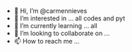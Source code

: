 - 👋 Hi, I’m @carmennieves
- 👀 I’m interested in ... all codes and pyt
- 🌱 I’m currently learning ... all
- 💞️ I’m looking to collaborate on ...
- 📫 How to reach me ...

<!---
carmennieves3939/carmennieves1313 is a ✨ special ✨ repository because its `README.md` (this file) appears on your GitHub profile.
You can click the Preview link to take a look at your changes.
--->
